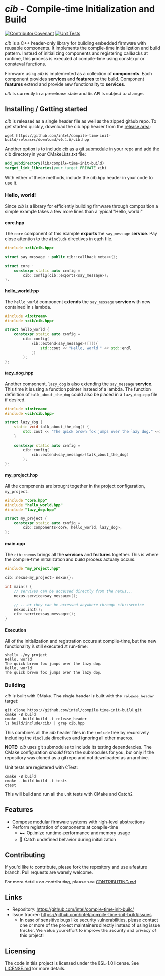 # *cib* - Compile-time Initialization and Build

[![Contributor Covenant](https://img.shields.io/badge/Contributor%20Covenant-2.1-4baaaa.svg)](CODE_OF_CONDUCT.md)
[![Unit Tests](https://github.com/intel/compile-time-init-build/actions/workflows/unit_tests.yml/badge.svg)](https://github.com/intel/compile-time-init-build/actions/workflows/unit_tests.yml)

 *cib* is a C++ header-only library for building embedded firmware with reusable
components. It implements the compile-time initialization and build pattern. 
Instead of initializing components and registering callbacks at runtime, this
process is executed at compile-time using constexpr or consteval functions.

Firmware using *cib* is implemented as a collection of **components**. Each 
component provides **services** and **features** to the build. Component
**features** extend and provide new functionality to **services**.

*cib* is currently in a prerelease state and its API is subject to change.

## Installing / Getting started

*cib* is released as a single header file as well as the zipped github repo. 
To get started quickly, download the cib.hpp header from the 
[release area](https://github.com/intel/compile-time-init-build/releases):

```shell
wget https://github.com/intel/compile-time-init-build/releases/download/v0.1.0/cib.hpp
```

Another option is to include cib as a 
[git submodule](https://github.blog/2016-02-01-working-with-submodules/) 
in your repo and add the cib directory in your CMakeLists.txt file:

```cmake
add_subdirectory(lib/compile-time-init-build)
target_link_libraries(your_target PRIVATE cib)
```

With either of these methods, include the cib.hpp header in your code to use it.

### Hello, world!

Since *cib* is a library for efficiently building firmware through composition
a simple example takes a few more lines than a typical "Hello, world!"

#### core.hpp
The `core` component of this example **exports** the `say_message` **service**. Pay close
attention to the `#include` directives in each file.
```c++
#include <cib/cib.hpp>

struct say_message : public cib::callback_meta<>{};

struct core {
    constexpr static auto config =
        cib::config(cib::exports<say_message>);
};
```
#### hello_world.hpp
The `hello_world` component **extends** the `say_message` **service** with new
contained in a lambda.
```c++
#include <iostream>
#include <cib/cib.hpp>

struct hello_world {
    constexpr static auto config =
        cib::config(
            cib::extend<say_message>([](){
                std::cout << "Hello, world!" << std::endl;
            })        
        );
};
```
#### lazy_dog.hpp
Another component, `lazy_dog` is also extending the `say_message` **service**.
This time it is using a function pointer instead of a lambda. The function 
definition of `talk_about_the_dog` could also be placed in a `lazy_dog.cpp` 
file if desired.
```c++
#include <iostream>
#include <cib/cib.hpp>

struct lazy_dog {
    static void talk_about_the_dog() {
        std::cout << "The quick brown fox jumps over the lazy dog." << std::endl;
    }
    
    constexpr static auto config =
        cib::config(
            cib::extend<say_message>(talk_about_the_dog)        
        );
};
```
#### my_project.hpp
All the components are brought together in the project configuration, `my_project`.
```c++
#include "core.hpp"
#include "hello_world.hpp"
#include "lazy_dog.hpp"

struct my_project {
    constexpr static auto config =
        cib::components<core, hello_world, lazy_dog>;
};
```
#### main.cpp
The `cib::nexus` brings all the **services** and **features** together. This is
where the compile-time initialization and build process actually occurs.
```c++
#include "my_project.hpp"

cib::nexus<my_project> nexus{};

int main() {
    // services can be accessed directly from the nexus...
    nexus.service<say_message>();
    
    // ...or they can be accessed anywhere through cib::service
    nexus.init();
    cib::service<say_message>();
}
```
#### Execution
All of the initialization and registration occurs at compile-time, but the
new functionality is still executed at run-time:
```
shell> ./my_project
Hello, world!
The quick brown fox jumps over the lazy dog.
Hello, world!
The quick brown fox jumps over the lazy dog.
```

### Building

*cib* is built with CMake. The single header is built with the 
`release_header` target:

```shell
git clone https://github.com/intel/compile-time-init-build.git
cmake -B build
cmake --build build -t release_header
ls build/include/cib/ | grep cib.hpp
```

This combines all the *cib* header files in the `include` tree by recursively
including the `#include` directives and ignoring all other macros.

**NOTE:** *cib* uses git submodules to include its testing dependencies. The 
CMake configuration *should* fetch the submodules for you, but only if the
repository was cloned as a git repo and not downloaded as an archive.

Unit tests are registered with CTest:

```shell
cmake -B build
cmake --build build -t tests
ctest
```

This will build and run all the unit tests with CMake and Catch2.

## Features

* Compose modular firmware systems with high-level abstractions
* Perform registration of components at compile-time
  * 🏎 Optimize runtime-performance and memory usage
  * 🦺 Catch undefined behavior during initialization

## Contributing

If you'd like to contribute, please fork the repository and use a feature
branch. Pull requests are warmly welcome.

For more details on contributing, please see [CONTRIBUTING.md](CONTRIBUTING.md)

## Links

- Repository: https://github.com/intel/compile-time-init-build/
- Issue tracker: https://github.com/intel/compile-time-init-build/issues
    - In case of sensitive bugs like security vulnerabilities, please contact
      one or more of the project maintainers directly instead of using issue 
      tracker. We value your effort to improve the security and privacy of this
      project!
    
## Licensing

The code in this project is licensed under the BSL-1.0 license. See 
[LICENSE.md](LICENSE.md) for more details.
